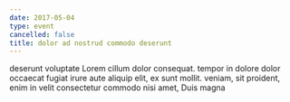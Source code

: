 ```yaml
---
date: 2017-05-04
type: event
cancelled: false
title: dolor ad nostrud commodo deserunt
---
```

deserunt voluptate Lorem cillum dolor consequat. tempor in dolore dolor occaecat fugiat irure aute aliquip elit, ex sunt mollit. veniam, sit proident, enim in velit consectetur commodo nisi amet, Duis magna
